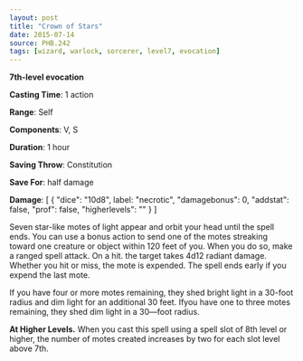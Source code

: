 ```yaml
---
layout: post
title: "Crown of Stars"
date: 2015-07-14
source: PHB.242
tags: [wizard, warlock, sorcerer, level7, evocation]
---
```


**7th-level evocation**

**Casting Time**: 1 action

**Range**: Self

**Components**: V, S

**Duration**: 1 hour

**Saving Throw**: Constitution

**Save For**: half damage

**Damage**: [ { "dice": "10d8", label: "necrotic", "damagebonus": 0, "addstat": false, "prof": false, "higherlevels": "" } ]

Seven star-like motes of light appear and orbit your head until the spell ends. You can use a bonus action to send one of the motes streaking toward one creature or object within 120 feet of you. When you do so, make a ranged spell attack. On a hit. the target takes 4d12 radiant damage. Whether you hit or miss, the mote is expended. The spell ends early if you expend the last mote.

If you have four or more motes remaining, they shed bright light in a 30-foot radius and dim light for an additional 30 feet. Ifyou have one to three motes remaining, they shed dim light in a 30—foot radius.

**At Higher Levels.** When you cast this spell using a spell slot of 8th level or higher, the number of motes created increases by two for each slot level above 7th.